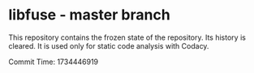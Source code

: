 # libfuse - master branch

This repository contains the frozen state of the repository.
Its history is cleared. It is used only for static code
analysis with Codacy.

Commit Time: 1734446919